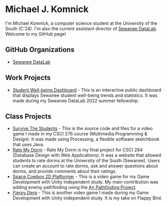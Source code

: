 # Michael J. Komnick
I'm Michael Komnick, a computer science student at the University of the South (C'24). I'm also the current assistant director of [Sewanee DataLab](https://new.sewanee.edu/sewanee-datalab/). Welcome to my GitHub page!

## GitHub Organizations
* [Sewanee DataLab](https://github.com/sewaneedata)

## Work Projects
* [Student Well-being Dashboard](https://github.com/sewaneedata/wellbeing/wiki) - This is an interactive public dashboard that displays Sewanee student well-being trends and statistics. It was made during my Sewanee DataLab 2022 summer fellowship.

## Class Projects
* [Survive The Students](https://github.com/LordOfTimeLords64/Game-SurviveTheStudents) - This is the source code and files for a video game I made in my CSCI 276 course (Multimedia Programming & Design). It was made using Processing, a flexible software sketchbook that uses Java.
* [Rate My Dorm](https://github.com/LordOfTimeLords64/rate-my-dorm) - Rate My Dorm is my final project for CSCI 284 (Database Design with Web Applications). It was a website that allowed students to rate dorms at the University of the South (Sewanee). Users can create an account to rate dorms, ask and answer questions about dorms, and provide comments about their ratings.
* [Space Cowboy 2D Platformer](https://github.com/Yosenky/Space-Cowboy-2D-Platformer) - This is a video game for my Game Development with Unity independent study. My main contribution was adding enemy pathfinding using the [A* Pathfinding Project](https://arongranberg.com/astar/#).
* [Flerpy Derp](https://github.com/LordOfTimeLords64/FlerpyDerp) - This is another video game I made during my Game Development with Unity independent study. It is my take on Flappy Bird.

<!--
**LordOfTimeLords64/LordOfTimeLords64** is a ✨ _special_ ✨ repository because its `README.md` (this file) appears on your GitHub profile.

Here are some ideas to get you started:

- 🔭 I’m currently working on ...
- 🌱 I’m currently learning ...
- 👯 I’m looking to collaborate on ...
- 🤔 I’m looking for help with ...
- 💬 Ask me about ...
- 📫 How to reach me: ...
- 😄 Pronouns: ...
- ⚡ Fun fact: ...
-->

